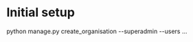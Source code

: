 # Initial setup
python manage.py create_organisation <org> --superadmin --users <user1> <user2> ...
